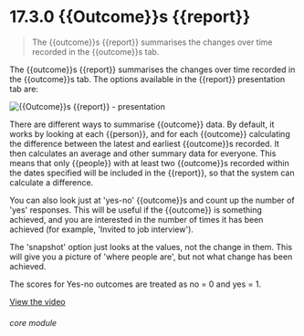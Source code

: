 # 17.3.0    {{Outcome}}s {{report}}

> The {{outcome}}s {{report}} summarises the changes over time recorded in the {{outcome}}s tab. 

The {{outcome}}s {{report}} summarises the changes over time recorded in the {{outcome}}s tab. The options available in the {{report}} presentation tab are:

![{{Outcome}}s {{report}} - presentation]({{imgpath}}132a.png)

There are different ways to summarise {{outcome}} data. By default, it works by looking at each {{person}}, and for each {{outcome}} calculating the difference between the latest and earliest {{outcome}}s recorded. It then calculates an average and other summary data for everyone. This means that only {{people}} with at least two {{outcome}}s recorded within the dates specified will be included in the {{report}}, so that the system can calculate a difference. 

You can also look just at 'yes-no' {{outcome}}s and count up the number of 'yes' responses. This will be useful if the {{outcome}} is something achieved, and you are interested in the number of times it has been achieved (for example, 'Invited to job interview'). 

The 'snapshot' option just looks at the values, not the change in them. This will give you a picture of 'where people are', but not what change has been achieved. 

The scores for Yes-no outcomes are treated as no = 0 and yes = 1. 

[View the video](/help/video/id/31)
###### core module

